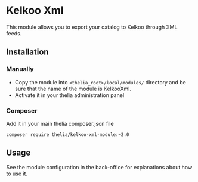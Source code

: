 # Kelkoo Xml

This module allows you to export your catalog to Kelkoo through XML feeds.

## Installation

### Manually

* Copy the module into ```<thelia_root>/local/modules/``` directory and be sure that the name of the module is KelkooXml.
* Activate it in your thelia administration panel

### Composer

Add it in your main thelia composer.json file

```
composer require thelia/kelkoo-xml-module:~2.0
```

## Usage

See the module configuration in the back-office for explanations about how to use it.
